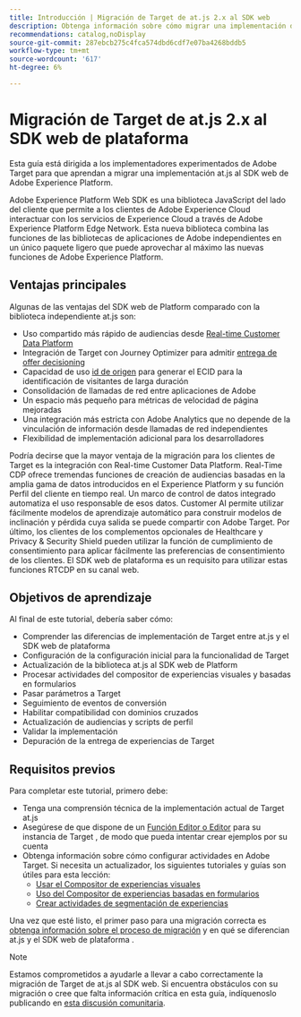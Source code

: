 ```yaml
---
title: Introducción | Migración de Target de at.js 2.x al SDK web
description: Obtenga información sobre cómo migrar una implementación de Adobe Target de at.js 2.x al SDK web de Adobe Experience Platform. Los temas incluyen la carga de la biblioteca JavaScript, el envío de parámetros, el procesamiento de actividades y otras llamadas importantes.
recommendations: catalog,noDisplay
source-git-commit: 287ebcb275c4fca574dbd6cdf7e07ba4268bddb5
workflow-type: tm+mt
source-wordcount: '617'
ht-degree: 6%

---
```


# Migración de Target de at.js 2.x al SDK web de plataforma

Esta guía está dirigida a los implementadores experimentados de Adobe Target para que aprendan a migrar una implementación at.js al SDK web de Adobe Experience Platform.

Adobe Experience Platform Web SDK es una biblioteca JavaScript del lado del cliente que permite a los clientes de Adobe Experience Cloud interactuar con los servicios de Experience Cloud a través de Adobe Experience Platform Edge Network. Esta nueva biblioteca combina las funciones de las bibliotecas de aplicaciones de Adobe independientes en un único paquete ligero que puede aprovechar al máximo las nuevas funciones de Adobe Experience Platform.

## Ventajas principales

Algunas de las ventajas del SDK web de Platform comparado con la biblioteca independiente at.js son:

* Uso compartido más rápido de audiencias desde [Real-time Customer Data Platform](https://experienceleague.adobe.com/docs/platform-learn/tutorials/experience-cloud/next-hit-personalization.html?lang=es)
* Integración de Target con Journey Optimizer para admitir [entrega de offer decisioning](https://experienceleague.adobe.com/docs/target/using/integrate/ajo/offer-decision.html)
* Capacidad de uso [id de origen](https://experienceleague.adobe.com/docs/platform-learn/data-collection/edge-network/generate-first-party-device-ids.html?lang=es) para generar el ECID para la identificación de visitantes de larga duración
* Consolidación de llamadas de red entre aplicaciones de Adobe
* Un espacio más pequeño para métricas de velocidad de página mejoradas
* Una integración más estricta con Adobe Analytics que no depende de la vinculación de información desde llamadas de red independientes
* Flexibilidad de implementación adicional para los desarrolladores

Podría decirse que la mayor ventaja de la migración para los clientes de Target es la integración con Real-time Customer Data Platform. Real-Time CDP ofrece tremendas funciones de creación de audiencias basadas en la amplia gama de datos introducidos en el Experience Platform y su función Perfil del cliente en tiempo real. Un marco de control de datos integrado automatiza el uso responsable de esos datos. Customer AI permite utilizar fácilmente modelos de aprendizaje automático para construir modelos de inclinación y pérdida cuya salida se puede compartir con Adobe Target. Por último, los clientes de los complementos opcionales de Healthcare y Privacy &amp; Security Shield pueden utilizar la función de cumplimiento de consentimiento para aplicar fácilmente las preferencias de consentimiento de los clientes. El SDK web de plataforma es un requisito para utilizar estas funciones RTCDP en su canal web.

## Objetivos de aprendizaje

Al final de este tutorial, debería saber cómo:

* Comprender las diferencias de implementación de Target entre at.js y el SDK web de plataforma
* Configuración de la configuración inicial para la funcionalidad de Target
* Actualización de la biblioteca at.js al SDK web de Platform
* Procesar actividades del compositor de experiencias visuales y basadas en formularios
* Pasar parámetros a Target
* Seguimiento de eventos de conversión
* Habilitar compatibilidad con dominios cruzados
* Actualización de audiencias y scripts de perfil
* Validar la implementación
* Depuración de la entrega de experiencias de Target


## Requisitos previos

Para completar este tutorial, primero debe:

* Tenga una comprensión técnica de la implementación actual de Target at.js
* Asegúrese de que dispone de un [Función Editor o Editor](https://experienceleague.adobe.com/docs/target/using/administer/manage-users/enterprise/properties-overview.html#section_8C425E43E5DD4111BBFC734A2B7ABC80) para su instancia de Target , de modo que pueda intentar crear ejemplos por su cuenta
* Obtenga información sobre cómo configurar actividades en Adobe Target. Si necesita un actualizador, los siguientes tutoriales y guías son útiles para esta lección:
   * [Usar el Compositor de experiencias visuales](https://experienceleague.adobe.com/docs/target-learn/tutorials/experiences/use-the-visual-experience-composer.html)
   * [Uso del Compositor de experiencias basadas en formularios](https://experienceleague.adobe.com/docs/target-learn/tutorials/experiences/use-the-form-based-experience-composer.html)
   * [Crear actividades de segmentación de experiencias](https://experienceleague.adobe.com/docs/target-learn/tutorials/activities/create-experience-targeting-activities.html)

Una vez que esté listo, el primer paso para una migración correcta es [obtenga información sobre el proceso de migración](migration-overview.md) y en qué se diferencian at.js y el SDK web de plataforma .

>[!NOTE]
>
>Estamos comprometidos a ayudarle a llevar a cabo correctamente la migración de Target de at.js al SDK web. Si encuentra obstáculos con su migración o cree que falta información crítica en esta guía, indíquenoslo publicando en [esta discusión comunitaria](https://experienceleaguecommunities.adobe.com/t5/adobe-experience-platform-data/tutorial-discussion-migrate-target-from-at-js-to-web-sdk/m-p/575587#M463).
